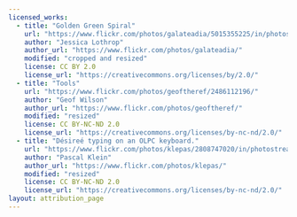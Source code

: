 ```yaml
---
licensed_works:
  - title: "Golden Green Spiral"
    url: "https://www.flickr.com/photos/galateadia/5015355225/in/photostream/"
    author: "Jessica Lothrop"
    author_url: "https://www.flickr.com/photos/galateadia/"
    modified: "cropped and resized"
    license: CC BY 2.0
    license_url: "https://creativecommons.org/licenses/by/2.0/"
  - title: "Tools"
    url: "https://www.flickr.com/photos/geoftheref/2486112196/"
    author: "Geof Wilson"
    author_url: "https://www.flickr.com/photos/geoftheref/"
    modified: "resized"
    license: CC BY-NC-ND 2.0
    license_url: "https://creativecommons.org/licenses/by-nc-nd/2.0/"
  - title: "Désireé typing on an OLPC keyboard."
    url: "https://www.flickr.com/photos/klepas/2808747020/in/photostream/"
    author: "Pascal Klein"
    author_url: "https://www.flickr.com/photos/klepas/"
    modified: "resized"
    license: CC BY-NC-ND 2.0
    license_url: "https://creativecommons.org/licenses/by-nc-nd/2.0/"
layout: attribution_page
---
```

